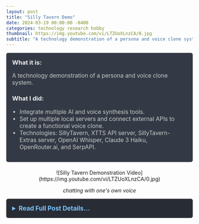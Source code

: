 ```yaml
---
layout: post
title: "Silly Tavern Demo"
date: 2024-03-19 00:00:00 -0400
categories: technology research hobby
thumbnail: https://img.youtube.com/vi/LTZUoXLnzCA/0.jpg
subtitle: "A technology demonstration of a persona and voice clone system."
---
```


<div style="padding: 15px; border: 1px solid #555; border-radius: 5px; margin-bottom: 20px; background-color: #333a45;">
  <h3 style="margin-top: 0; color: #eee;">What it is:</h3>
  <p style="font-size: 1.1em; color: #ccc;">A technology demonstration of a persona and voice clone system.</p>
  
  <h3 style="color: #eee;">What I did:</h3>
  <ul style="font-size: 1.1em; list-style-type: disc; padding-left: 20px; color: #ccc;">
    <li>Integrate multiple AI and voice synthesis tools.</li>
    <li>Set up multiple local servers and connect external APIs to create a functional voice clone.</li>
    <li>Technologies: SillyTavern, XTTS API server, SillyTavern-Extras server, OpenAI Whisper, Claude 3 Haiku, OpenRouter.ai, and SerpAPI.</li>
  </ul>
</div>

<div style="text-align: center;" markdown="1">
  ![Silly Tavern Demonstration Video](https://img.youtube.com/vi/LTZUoXLnzCA/0.jpg)
  <p><em>chatting with one's own voice</em></p>
</div>

<details style="margin-bottom: 20px; background-color: #282c34; padding: 15px; border-radius: 5px; border: 1px solid #444;">
  <summary style="cursor: pointer; font-weight: bold; color: #7cc5ff; font-size: 1.2em;">Read Full Post Details...</summary>
  <div style="padding-top: 15px; color: #bbb;" markdown="1">

<div class="video-container" style="text-align: center; margin-top: 15px; margin-bottom: 15px;">
  <iframe width="560" height="315" src="https://www.youtube.com/embed/LTZUoXLnzCA" title="YouTube video player" frameborder="0" allow="accelerometer; autoplay; clipboard-write; encrypted-media; gyroscope; picture-in-picture; web-share" referrerpolicy="strict-origin-when-cross-origin" allowfullscreen></iframe>
</div>

**Silly Tavern demonstration – Persona/Voice clone**

Posted on March 19, 2024

This is a technology demonstration (many local servers + external APIs). Talking to a self-clone.

Exploring possibilities for using one's own voiice in cognitive science and psychology research. Does hearing one's own voice change perception of received message?

Potential areas to explore include the impact on self-perception, learning and retention, confidence and self-efficacy, therapy and mental health applications, and advancements in human-computer interaction.


This demo brings together many technologies: SillyTavern, XTTS API server, SillyTavern-Extras server, OpenAI Whisper, and Claude 3 Haiku, connected through multiple servers and environments

- SillyTavern: [https://github.com/SillyTavern](https://github.com/SillyTavern)
- XTTS API server: [https://github.com/daswer123/xtts-api-server](https://github.com/daswer123/xtts-api-server)
- SillyTavern-Extras server: [https://github.com/SillyTavern/SillyTavern-Extras](https://github.com/SillyTavern/SillyTavern-Extras)
- OpenAI Whisper: [https://openai.com/research/whisper](https://openai.com/research/whisper)
- Claude 3 Haiku: [https://docs.anthropic.com/claude/docs/models-overview](https://docs.anthropic.com/claude/docs/models-overview)
- OpenRouter.ai: [https://openrouter.ai/](https://openrouter.ai/)
- SerpaAPI: [https://serpapi.com/](https://serpapi.com/)

Please see and hear my demonstration video at the top

  </div>
</details>

